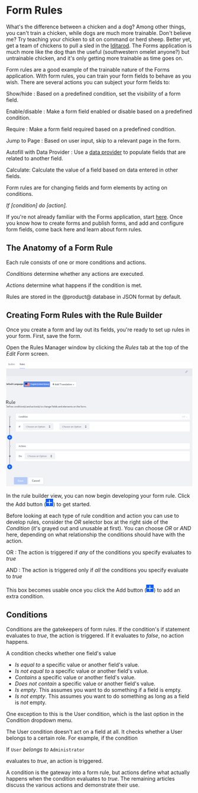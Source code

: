 # Form Rules

What's the difference between a chicken and a dog? Among other things, you can't
train a chicken, while dogs are much more trainable. Don't believe me? Try
teaching your chicken to sit on command or herd sheep. Better yet, get a team of
chickens to pull a sled in the [Iditarod](http://iditarod.com/). The Forms
application is much more like the dog than the useful (southwestern omelet
anyone?) but untrainable chicken, and it's only getting more trainable as time
goes on. 

Form rules are a good example of the trainable nature of the Forms application.
With form rules, you can train your form fields to behave as you wish. There are
several actions you can subject your form fields to:

Show/hide
: Based on a predefined condition, set the visibility of a form field.

Enable/disable
: Make a form field enabled or disable based on a predefined condition.

Require
: Make a form field required based on a predefined condition.

Jump to Page
: Based on user input, skip to a relevant page in the form.

Autofill with Data Provider 
: Use a [data provider](/discover/portal/-/knowledge_base/7-1/creating-advanced-forms#populating-select-fields-with-rest-data-providers)
to populate fields that are related to another field. <!--Incomplete-->

Calculate: Calculate the value of a field based on data entered in
    other fields. <!--Incomplete-->

Form rules are for changing fields and form elements by acting on conditions.

*If [condition] do [action].*

If you're not already familiar with the Forms application, start
[here](/discover/portal/-/knowledge_base/7-1/forms).
Once you know how to create forms and publish forms, and add and configure form
fields, come back here and learn about form rules.

## The Anatomy of a Form Rule

Each rule consists of one or more conditions and actions. 

*Conditions* determine whether any actions are executed. 

*Actions* determine what happens if the condition is met.

Rules are stored in the @product@ database in JSON format by default.


## Creating Form Rules with the Rule Builder

Once you create a form and lay out its fields, you're ready to set up rules in
your form. First, save the form.

Open the Rules Manager window by clicking the *Rules* tab at the top
of the *Edit Form* screen.

![Figure x: caption](../../../images/forms-rule-builder.png)

In the rule builder view, you can now begin developing your form rule. Click the
Add button (![Add](../../../images/icon-add.png)) to get started.

Before looking at each type of rule condition and action you can use to develop
rules, consider the *OR* selector box at the right side of the *Condition* (it's
grayed out and unusable at first). You can choose *OR* or *AND* here, depending
on what relationship the conditions should have with the action.

OR
: The action is triggered if *any* of the conditions you specify evaluates to
*true*

AND
: The action is triggered only if *all* the conditions you specify evaluate to
*true*

This box becomes usable once you click the Add button
(![Add](../../../images/icon-add.png)) to add an extra condition.

## Conditions

Conditions are the gatekeepers of form rules. If the condition's if statement
evaluates to *true*, the action is triggered. If it evaluates to *false*, no
action happens.

A condition checks whether one field's value

- *Is equal to* a specific value or another field's value.
- *Is not equal to* a specific value or another field's value.
- *Contains* a specific value or another field's value.
- *Does not contain* a specific value or another field's value.
- *Is empty*. This assumes you want to do something if a field is empty.
- *Is not empty*. This assumes you want to do something as long as a field is
    *not* empty.

One exception to this is the User condition, which is the last option in the
Condition dropdown menu.

The User condition doesn't act on a field at all. It checks whether a User
belongs to a certain role. For example, if the condition

If `User` *belongs to* `Administrator` 

evaluates to *true*, an action is triggered. 

A condition is the gateway into a form rule, but actions define what actually
happens when the condition evaluates to *true*. The remaining articles discuss
the various actions and demonstrate their use.
